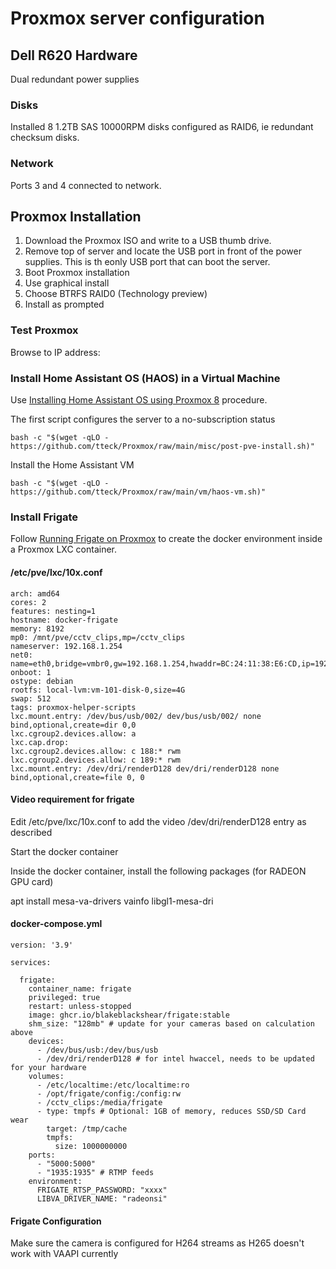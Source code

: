 # Proxmox server configuration

## Dell R620 Hardware

Dual redundant power supplies

### Disks

Installed 8 1.2TB SAS 10000RPM disks configured as RAID6, ie redundant checksum disks.

### Network

Ports 3 and 4 connected to network.

## Proxmox Installation

1. Download the Proxmox ISO and write to a USB thumb drive.
2. Remove top of server and locate the USB port in front of the power supplies. This is th eonly USB port that can boot the server.
3. Boot Proxmox installation
4. Use graphical install
5. Choose BTRFS RAID0 (Technology preview)
6. Install as prompted

### Test Proxmox

Browse to IP address:



### Install Home Assistant OS (HAOS) in a Virtual Machine

Use [Installing Home Assistant OS using Proxmox 8](https://community.home-assistant.io/t/installing-home-assistant-os-using-proxmox-8/201835) procedure.

The first script configures the server to a no-subscription status

```
bash -c "$(wget -qLO - https://github.com/tteck/Proxmox/raw/main/misc/post-pve-install.sh)"
```

Install the Home Assistant VM

```
bash -c "$(wget -qLO - https://github.com/tteck/Proxmox/raw/main/vm/haos-vm.sh)"
```

### Install Frigate

Follow [Running Frigate on Proxmox](https://www.homeautomationguy.io/blog/running-frigate-on-proxmox) to create the docker environment inside a Proxmox LXC container.

#### /etc/pve/lxc/10x.conf

```
arch: amd64
cores: 2
features: nesting=1
hostname: docker-frigate
memory: 8192
mp0: /mnt/pve/cctv_clips,mp=/cctv_clips
nameserver: 192.168.1.254
net0: name=eth0,bridge=vmbr0,gw=192.168.1.254,hwaddr=BC:24:11:38:E6:CD,ip=192.168.1.32/24,type=veth
onboot: 1
ostype: debian
rootfs: local-lvm:vm-101-disk-0,size=4G
swap: 512
tags: proxmox-helper-scripts
lxc.mount.entry: /dev/bus/usb/002/ dev/bus/usb/002/ none bind,optional,create=dir 0,0
lxc.cgroup2.devices.allow: a
lxc.cap.drop: 
lxc.cgroup2.devices.allow: c 188:* rwm
lxc.cgroup2.devices.allow: c 189:* rwm
lxc.mount.entry: /dev/dri/renderD128 dev/dri/renderD128 none bind,optional,create=file 0, 0
```

#### Video requirement for frigate

Edit /etc/pve/lxc/10x.conf to add the video /dev/dri/renderD128 entry as described

Start the docker container

Inside the docker container, install the following packages (for RADEON GPU card)

apt install mesa-va-drivers vainfo libgl1-mesa-dri

#### docker-compose.yml

```
version: '3.9'

services:

  frigate:
    container_name: frigate
    privileged: true
    restart: unless-stopped
    image: ghcr.io/blakeblackshear/frigate:stable
    shm_size: "128mb" # update for your cameras based on calculation above
    devices:
      - /dev/bus/usb:/dev/bus/usb
      - /dev/dri/renderD128 # for intel hwaccel, needs to be updated for your hardware
    volumes:
      - /etc/localtime:/etc/localtime:ro
      - /opt/frigate/config:/config:rw
      - /cctv_clips:/media/frigate
      - type: tmpfs # Optional: 1GB of memory, reduces SSD/SD Card wear
        target: /tmp/cache
        tmpfs:
          size: 1000000000
    ports:
      - "5000:5000"
      - "1935:1935" # RTMP feeds
    environment:
      FRIGATE_RTSP_PASSWORD: "xxxx"
      LIBVA_DRIVER_NAME: "radeonsi"

```

#### Frigate Configuration

Make sure the camera is configured for H264 streams as H265 doesn't work with VAAPI currently
 


